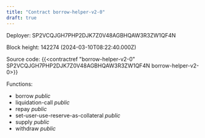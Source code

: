 ```yaml
---
title: "Contract borrow-helper-v2-0"
draft: true
---
```

Deployer: SP2VCQJGH7PHP2DJK7Z0V48AGBHQAW3R3ZW1QF4N


 



Block height: 142274 (2024-03-10T08:22:40.000Z)

Source code: {{<contractref "borrow-helper-v2-0" SP2VCQJGH7PHP2DJK7Z0V48AGBHQAW3R3ZW1QF4N borrow-helper-v2-0>}}

Functions:

* borrow _public_
* liquidation-call _public_
* repay _public_
* set-user-use-reserve-as-collateral _public_
* supply _public_
* withdraw _public_
